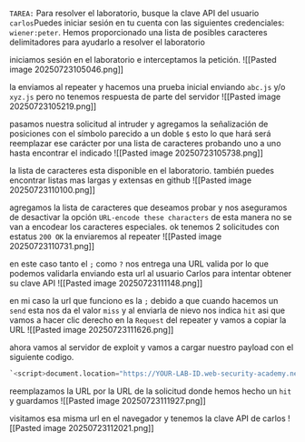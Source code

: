 `TAREA:` Para resolver el laboratorio, busque la clave API del usuario `carlos`Puedes iniciar sesión en tu cuenta con las siguientes credenciales: `wiener:peter`.
Hemos proporcionado una lista de posibles caracteres delimitadores para ayudarlo a resolver el laboratorio

iniciamos sesión en el laboratorio e interceptamos la petición.
![[Pasted image 20250723105046.png]]

la enviamos al repeater y hacemos una prueba inicial enviando `abc.js` y/o `xyz.js` pero no tenemos respuesta de parte del servidor 
![[Pasted image 20250723105219.png]]

pasamos nuestra solicitud al intruder y agregamos la señalización de posiciones con el símbolo parecido a un doble `$` esto lo que hará será reemplazar ese carácter por una lista de caracteres probando uno a uno hasta encontrar el indicado
![[Pasted image 20250723105738.png]]

la lista de caracteres esta disponible en el laboratorio. también puedes encontrar listas mas largas y extensas en github
![[Pasted image 20250723110100.png]]

agregamos la lista de caracteres que deseamos probar y nos aseguramos de desactivar la opción `URL-encode these characters` de esta manera no se van a encodear los caracteres especiales. ok tenemos 2 solicitudes con estatus `200 OK` la enviaremos al repeater
![[Pasted image 20250723110731.png]]

en este caso tanto el `;` como `?` nos entrega una URL valida por lo que podemos validarla enviando esta url al usuario Carlos para intentar obtener su clave API 
![[Pasted image 20250723111148.png]]

en mi caso la url que funciono es la `;` debido a que cuando hacemos un `send` esta nos da el valor `miss` y al enviarla de nievo nos indica `hit` asi que vamos a hacer clic derecho en la `Request` del repeater y vamos a copiar la URL
![[Pasted image 20250723111626.png]]

ahora vamos al servidor de exploit y vamos a cargar nuestro payload con el siguiente codigo.

```python
`<script>document.location="https://YOUR-LAB-ID.web-security-academy.net/my-account;wcd.js"</script>`
```

reemplazamos la URL por la URL de la solicitud donde hemos hecho un `hit` y guardamos
![[Pasted image 20250723111927.png]]

visitamos esa misma url en el navegador y tenemos la clave API de carlos 
![[Pasted image 20250723112021.png]]